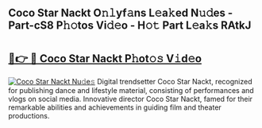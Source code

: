 ## Coco Star Nackt O𝚗𝚕yf𝚊ns L𝚎a𝚔ed N𝚞𝚍es - Part-cS8 P𝚑𝚘tos Vi𝚍𝚎o - H𝚘𝚝 Part L𝚎a𝚔s RAtkJ

# <h2><a href="http://kfdl4x.oniu.top/?m=Coco+Star+Nackt">🔗👉 🔴 Coco Star Nackt P𝚑ot𝚘𝚜 V𝚒d𝚎o</a></h2>

[![Coco Star Nackt Nu𝚍e𝚜](https://i.imgur.com/0qMVB7G.gif)](http://kfdl4x.oniu.top/?m=Coco+Star+Nackt)
Digital trendsetter Coco Star Nackt, recognized for publishing dance and lifestyle material, consisting of performances and vlogs on social media. Innovative director Coco Star Nackt, famed for their remarkable abilities and achievements in guiding film and theater productions.  
